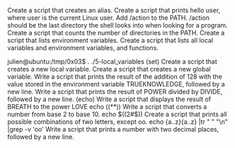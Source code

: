 Create a script that creates an alias.
Create a script that prints hello user, where user is the current Linux user.
Add /action to the PATH. /action should be the last directory the shell looks into when looking for a program.
Create a script that counts the number of directories in the PATH.
Create a script that lists environment variables.
Create a script that lists all local variables and environment variables, and functions.

julien@ubuntu:/tmp/0x03$ . ./5-local_variables   (set)
Create a script that creates a new local variable.
Create a script that creates a new global variable.
Write a script that prints the result of the addition of 128 with the value stored in the environment variable TRUEKNOWLEDGE, followed by a new line.
Write a script that prints the result of POWER divided by DIVIDE, followed by a new line.  (echo)
Write a script that displays the result of BREATH to the power LOVE   echo ((**))
Write a  script that converts a number from base 2 to base 10.    echo $((2#$))
Create a script that prints all possible combinations of two letters, except oo.   echo {a..z}{a..z} |tr " " "\n" |grep -v 'oo'
Write a script that prints a number with two decimal places, followed by a new line.

